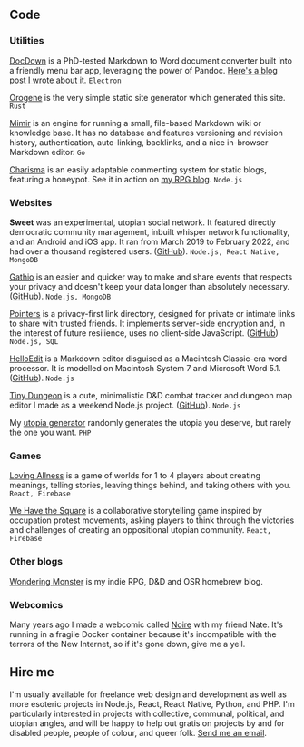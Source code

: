 ## Code

### Utilities

[DocDown](https://github.com/lowercasename/docdown) is a PhD-tested Markdown to Word document converter built into a friendly menu bar app, leveraging the power of Pandoc. [Here's a blog post I wrote about it](/blog/introducing-docdown). `Electron`

[Orogene](https://github.com/lowercasename/orogene) is the very simple static site generator which generated this site. `Rust`

[Mimir](https://git.sr.ht/~lown/mimir) is an engine for running a small, file-based Markdown wiki or knowledge base. It has no database and features versioning and revision history, authentication, auto-linking, backlinks, and a nice in-browser Markdown editor. `Go`

[Charisma](https://github.com/lowercasename/charisma) is an easily adaptable commenting system for static blogs, featuring a honeypot. See it in action on [my RPG blog](https://wondering.monster). `Node.js`

### Websites

**Sweet** was an experimental, utopian social network. It featured directly democratic community management, inbuilt whisper network functionality, and an Android and iOS app. It ran from March 2019 to February 2022, and had over a thousand registered users. ([GitHub](https://github.com/lowercasename/sweet)). `Node.js, React Native, MongoDB`

[Gathio](https://gath.io) is an easier and quicker way to make and share events that respects your privacy and doesn't keep your data longer than absolutely necessary. ([GitHub](https://github.com/lowercasename/gathio)). `Node.js, MongoDB`

[Pointers](https://pointers.website) is a privacy-first link directory, designed for private or intimate links to share with trusted friends. It implements server-side encryption and, in the interest of future resilience, uses no client-side JavaScript. ([GitHub](https://github.com/lowercasename/pointers)) `Node.js, SQL`

[HelloEdit](https://helloedit.raphaelkabo.com) is a Markdown editor disguised as a Macintosh Classic-era word processor. It is modelled on Macintosh System 7 and Microsoft Word 5.1. ([GitHub](https://github.com/lowercasename/helloedit)). `Node.js`

[Tiny Dungeon](https://tinydungeon.raphaelkabo.com) is a cute, minimalistic D&D combat tracker and dungeon map editor I made as a weekend Node.js project. ([GitHub](https://github.com/lowercasename/tinydungeon)). `Node.js`

My [utopia generator](https://utopia.raphaelkabo.com/) randomly generates the utopia you deserve, but rarely the one you want. `PHP`

### Games

[Loving Allness](https://loving-allness.mimir.computer) is a game of worlds for 1 to 4 players about creating meanings, telling stories, leaving things behind, and taking others with you. `React, Firebase`

[We Have the Square](https://wehavethesquare.utopia.ac) is a collaborative storytelling game inspired by occupation protest movements, asking players to think through the victories and challenges of creating an oppositional utopian community. `React, Firebase`

### Other blogs

[Wondering Monster](https://wondering.monster/) is my indie RPG, D&D and OSR homebrew blog.

### Webcomics

Many years ago I made a webcomic called [Noire](http://noire.raphaelkabo.com) with my friend Nate. It's running in a fragile Docker container because it's incompatible with the terrors of the New Internet, so if it's gone down, give me a yell.

## Hire me

I'm usually available for freelance web design and development as well as more esoteric projects in Node.js, React, React Native, Python, and PHP. I'm particularly interested in projects with collective, communal, political, and utopian angles, and will be happy to help out gratis on projects by and for disabled people, people of colour, and queer folk. [Send me an email](mailto:mail+website@raphaelkabo.com).

